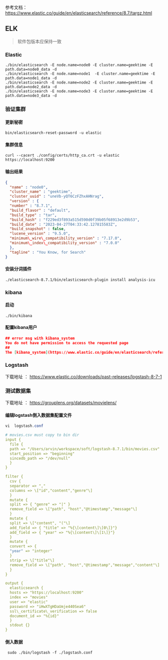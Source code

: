 参考文档：https://www.elastic.co/guide/en/elasticsearch/reference/8.7/targz.html


## ELK

> 软件包版本应保持一致


###  Elastic

```shell
./bin/elasticsearch -E node.name=node0 -E cluster.name=geektime -E path.data=node0_data -d
./bin/elasticsearch -E node.name=node1  -E cluster.name=geektime -E path.data=node1_data -d
./bin/elasticsearch -E node.name=node2 -E cluster.name=geektime -E path.data=node2_data -d
./bin/elasticsearch -E node.name=node3 -E cluster.name=geektime -E path.data=node3_data -d
```

###  验证集群

#### 更新秘密
```shell
bin/elasticsearch-reset-password -u elastic
```

#### 集群信息

```shell
curl --cacert ./config/certs/http_ca.crt -u elastic https://localhost:9200
```

#### 输出结果
```json
{
  "name" : "node0",
  "cluster_name" : "geektime",
  "cluster_uuid" : "uneVb-yQT6CzFZhxAHNrag",
  "version" : {
  "number" : "8.7.1",
  "build_flavor" : "default",
  "build_type" : "tar",
  "build_hash" : "f229ed3f893a515d590d0f39b05f68913e2d9b53",
  "build_date" : "2023-04-27T04:33:42.127815583Z",
  "build_snapshot" : false,
  "lucene_version" : "9.5.0",
  "minimum\_wire\_compatibility_version" : "7.17.0",
  "minimum\_index\_compatibility_version" : "7.0.0"
  },
  "tagline" : "You Know, for Search"
}
```

#### 安装分词插件

```shell
./elasticsearch-8.7.1/bin/elasticsearch-plugin install analysis-icu
```

###  kibana

#### 启动

```shell
./bin/kibana
```

#### 配置kibana用户

```json
## error msg with kibana_system
You do not have permission to access the requested page
## 
The [kibana_system](https://www.elastic.co/guide/en/elasticsearch/reference/current/built-in-users.html) is a built-in role used to connect to Elasticsearch. It's not intended as a login to Kibana. I would login to Kibana using the elastic account and then create a new user and then use that one.
```


###  Logstash

下载地址 ： https://www.elastic.co/downloads/past-releases/logstash-8-7-1

### 测试数据集

下载地址 ： https://grouplens.org/datasets/movielens/

#### 编辑logstash倒入数据集配置文件

```powershell
vi  logstash.conf
```

```yaml
# movies.csv must copy to bin dir
input {
  file {
  path => "/Users/arvin/workspace/soft/logstash-8.7.1/bin/movies.csv"
  start_position => "beginning"
  sincedb_path => "/dev/null"
  }
}

filter {
  csv {
  separator => ","
  columns => \["id","content","genre"\]
  }
  mutate {
  split => { "genre" => "|" }
  remove_field => \["path", "host","@timestamp","message"\]
  }
  mutate {
  split => \["content", "("\]
  add_field => { "title" => "%{\[content\]\[0\]}"}
  add_field => { "year" => "%{\[content\]\[1\]}"}
  }
  mutate {
  convert => {
  "year" => "integer"
  }
  strip => \["title"\]
  remove_field => \["path", "host","@timestamp","message","content"\]
  }
}

output {
  elasticsearch {
  hosts => "https://localhost:9200"
  index => "movies"
  user => "elastic"
  password => "iHwXTgHDaUmje440Sea6"
  ssl\_certificate\_verification => false
  document_id => "%{id}"
  }
  stdout {}
}
```

#### 倒入数据

```shell
 sudo ./bin/logstash -f ./logstash.conf
```

